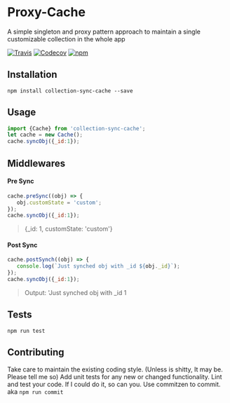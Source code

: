 # Proxy-Cache
A simple singleton and proxy pattern approach to maintain a single customizable collection in the whole app

[![Travis](https://img.shields.io/travis/lricoy/proxy-cache.svg?style=flat-square)](https://travis-ci.org/lricoy/proxy-cache)
[![Codecov](https://img.shields.io/codecov/c/github/lricoy/proxy-cache.svg?style=flat-square)](https://codecov.io/github/lricoy/proxy-cache)
[![npm](https://img.shields.io/npm/v/collection-sync-cache.svg?style=flat-square)](https://www.npmjs.com/package/collection-sync-cache)

## Installation

  ```npm install collection-sync-cache --save``` 

## Usage

  ```javascript
  import {Cache} from 'collection-sync-cache';
  let cache = new Cache();
  cache.syncObj({_id:1});
  ```
      
## Middlewares

#### Pre Sync
  ```javascript
  cache.preSync((obj) => {
     obj.customState = 'custom';
  });
  cache.syncObj({_id:1});
  ``` 
  > {_id: 1, customState: 'custom'}
  
#### Post Sync
  ```javascript
  cache.postSynch((obj) => {
     console.log(`Just synched obj with _id ${obj._id}`);
  });
  cache.syncObj({_id:1});
  ```
  > Output: 'Just synched obj with _id 1
      
      
## Tests

  ```npm run test``` 

## Contributing

Take care to maintain the existing coding style. (Unless is shitty, It may be. Please tell me so)
Add unit tests for any new or changed functionality. Lint and test your code. If I could do it, so can you.
Use commitzen to commit. aka ```npm run commit``` 
